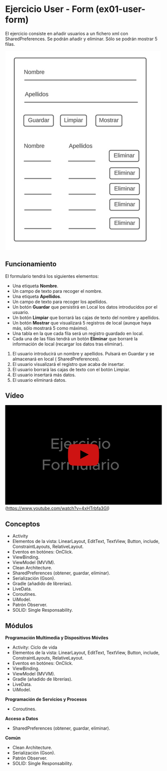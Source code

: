 # Ejercicio User - Form (ex01-user-form)

El ejercicio consiste en añadir usuarios a un fichero xml con SharedPreferences. Se podrán añadir y
eliminar. Sólo se podrán mostrar 5 filas.

![Formulario](/assets/form.jpeg)

## Funcionamiento

El formulario tendrá los siguientes elementos:

- Una etiqueta **Nombre**.
- Un campo de texto para recoger el nombre.
- Una etiqueta **Apellidos**.
- Un campo de texto para recoger los apellidos.
- Un botón **Guardar** que persistirá en Local los datos introducidos por el usuario.
- Un botón **Limpiar** que borrará las cajas de texto del nombre y apellidos.
- Un botón **Mostrar** que visualizará 5 registros de local (aunque haya más, sólo mostrará 5 como
  máximo).
- Una tabla en la que cada fila será un registro guardado en local.
- Cada una de las filas tendrá un botón **Eliminar** que borraré la información de local (recargar
  los datos tras eliminar).

1. El usuario introducirá un nombre y apellidos. Pulsará en Guardar y se almacenará en local (
   SharedPreferences).
2. El usuario visualizará el registro que acaba de insertar.
3. El usuario borrará las cajas de texto con el botón Limpiar.
4. El usuario insertará más datos.
5. El usuario eliminará datos.

## Vídeo

![Vídeo del Ejercicio Resuelto](/assets/img_video.png)(https://www.youtube.com/watch?v=4xHTrbfa3GI)

## Conceptos

- Activity
- Elementos de la vista: LinearLayout, EditText, TextView, Button, include, ConstraintLayouts,
  RelativeLayout.
- Eventos en botónes: OnClick.
- ViewBinding.
- ViewModel (MVVM).
- Clean Architecture.
- SharedPreferences (obtener, guardar, eliminar).
- Serialización (Gson).
- Gradle (añadido de librerías).
- LiveData.
- Coroutines.
- UiModel.
- Patrón Observer.
- SOLID: Single Responsability.

## Módulos

**Programación Multimedia y Dispositivos Móviles**

- Activity: Ciclo de vida
- Elementos de la vista: LinearLayout, EditText, TextView, Button, include, ConstraintLayouts,
  RelativeLayout.
- Eventos en botónes: OnClick.
- ViewBinding.
- ViewModel (MVVM).
- Gradle (añadido de librerías).
- LiveData.
- UiModel.

**Programación de Servicios y Procesos**

- Coroutines.

**Acceso a Datos**

- SharedPreferences (obtener, guardar, eliminar).

**Común**

- Clean Architecture.
- Serialización (Gson).
- Patrón Observer.
- SOLID: Single Responsability.
